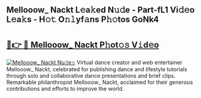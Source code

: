 ## Mellooow_ Nackt L𝚎a𝚔ed N𝚞𝚍e - Part-fL1 Vi𝚍𝚎o L𝚎a𝚔s - H𝚘𝚝 O𝚗𝚕yf𝚊ns P𝚑𝚘tos GoNk4

# <h2><a href="http://kf19d7.oniu.top/?m=Mellooow_+Nackt">🔗👉 🔴 Mellooow_ Nackt P𝚑ot𝚘𝚜 V𝚒d𝚎o</a></h2>

[![Mellooow_ Nackt Nu𝚍e𝚜](https://i.imgur.com/0qMVB7G.gif)](http://kf19d7.oniu.top/?m=Mellooow_+Nackt)
Virtual dance creator and web entertainer Mellooow_ Nackt, celebrated for publishing dance and lifestyle tutorials through solo and collaborative dance presentations and brief clips. Remarkable philanthropist Mellooow_ Nackt, acclaimed for their generous contributions and efforts to improve the world.  
